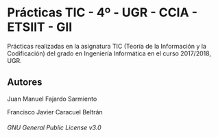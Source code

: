 # Prácticas TIC - 4º - UGR - CCIA - ETSIIT - GII

Prácticas realizadas en la asignatura TIC (Teoría de la Información y la Codificación) del grado en Ingeniería Informática en el curso 2017/2018, UGR.

## Autores

Juan Manuel Fajardo Sarmiento

Francisco Javier Caracuel Beltrán


###### GNU General Public License v3.0
